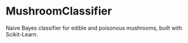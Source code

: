 # MushroomClassifier
Naive Bayes classifier for edible and poisonous mushrooms, built with Scikit-Learn. 
